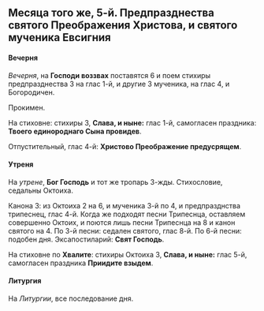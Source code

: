 
## Месяца того же, 5-й. Предпразднества святого Преображения Христова, и святого мученика Евсигния

#### Вечерня

*Вечерня*, на **Господи воззвах** поставятся 6 и поем стихиры
предпразднества 3 на глас 1-й, и другие 3 мученика, на глас 4, и Богородичен.

Прокимен. 

На стиховне: стихиры 3, **Слава, и ныне:** глас 1-й, самогласен праздника: 
**Твоего единороднаго Сына провидев**.

Отпустительный, глас 4-й: **Христово Преображение предусрящем**.

#### Утреня

На *утрене*, **Бог Господь** и тот же тропарь 3-жды. Стихословие,
седальны Октоиха.

Канона 3: из Октоиха 2 на 6, и мученика 3-й по 4, и предпразднства
трипеснец, глас 4-й. Когда же подходят песни Трипеснца, оставляем
совершенно Октоих, и поются лишь песни Трипеснца на 8 и канон святого на 4.
По 3-й песни: седален святого, глас 8-й. 
По 6-й песни: подобен дня.
Эксапостиларий: **Свят Господь**.

На стиховне по **Хвалите**: стихиры Октоиха 3, **Слава, и ныне:**
глас 5-й, самогласен праздника **Приидите взыдем**.

#### Литургия

На *Литургии*, все последование дня.
